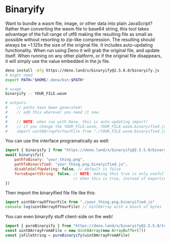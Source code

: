 # Binaryify

Want to bundle a wasm file, image, or other data into plain JavaScript? Rather than converting the wasm file to base64 string, this tool takes advantage of the full range of utf8 making the resulting file as small as possible without resorting to zip-like compression. The resulting should always be ~1.125x the size of the original file. It includes auto-updating functionality. When run using Deno it will grab the original file, and update itself. When running on any other platform, or if the original file disappears, it will simply use the value embedded in the js file.

```sh
deno install -Afg https://deno.land/x/binaryify@2.5.6.0/binaryify.js
# might need
export PATH="$HOME/.deno/bin:$PATH"

# usage
binaryify -- YOUR_FILE.wasm

# outputs:
#    // paths have been generated!
#    // add this wherever you need it now:
#
#    // NOTE: when run with Deno, this is auto-updating import!
#    // if you change the YOUR_FILE.wasm, YOUR_FILE.wasm.binaryified.js will change too!
#    import uint8ArrayForYourFile from "./YOUR_FILE.wasm.binaryified.js"
```


You can use the interface programatically as well:
 
```js
import { binaryify } from "https://deno.land/x/binaryify@2.5.5.0/binaryify_api.js"
await binaryify({
    pathToBinary: "your_thing.png",
    pathToBinarified: "your_thing.png.binaryified.js",
    disableSelfUpdating: false, // default is false
    forceExportString: false, // NOTE: making this true is only useful if you're binaryify a text file
                              // when this is true, instead of exporting Uint8Array, it will export a string
})
```

Then import the binaryified file file like this: 
```js
import uint8ArrayOfYourFile from "./your_thing.png.binaryified.js"
console.log(uint8ArrayOfYourFile) // Uint8Array with a bunch of bytes
```

You can even binaryify stuff client-side on the web!
 
```js
import { pureBinaryify } from "https://deno.land/x/binaryify@2.5.5.0/tools.js"
const uint8ArrayFromAFile = new Uint8Array(new ArrayBuffer(7))
const jsFileString = pureBinaryify(uint8ArrayFromAFile)
```
